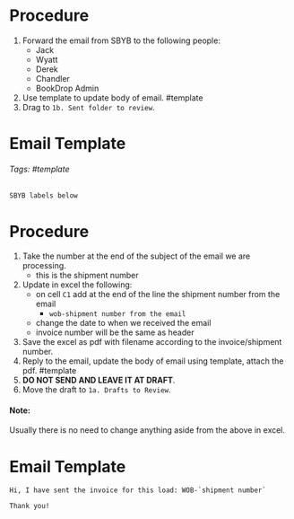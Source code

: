 # Procedure
1. Forward the email from SBYB to the following people:
	- Jack
	- Wyatt
	- Derek
	- Chandler
	- BookDrop Admin
2. Use template to update body of email. #template
3. Drag to `1b. Sent folder to review`.

# Email Template
###### Tags: #template 
```
SBYB labels below
```

# Procedure
1. Take the number at the end of the subject of the email we are processing.
	 - this is the shipment number
2. Update in excel the following:
	- on cell `C1` add at the end of the line the shipment number from the email
		- `wob-shipment number from the email`
	- change the date to when we received the email
	- invoice number will be the same as header
3. Save the excel as pdf with filename according to the invoice/shipment number.
4. Reply to the email, update the body of email using template, attach the pdf. #template 
5. **DO NOT SEND AND LEAVE IT AT DRAFT**.
6. Move the draft to `1a. Drafts to Review`.
#### Note:  
Usually there is no need to change anything aside from the above in excel.

# Email Template
```
Hi, I have sent the invoice for this load: WOB-`shipment number`

Thank you!
```